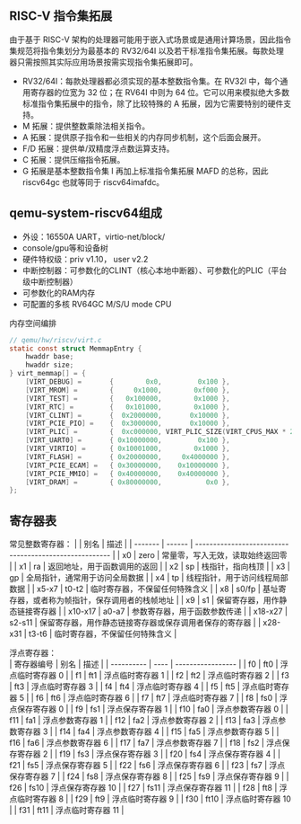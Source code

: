 ## RISC-V 指令集拓展

由于基于 RISC-V 架构的处理器可能用于嵌入式场景或是通用计算场景，因此指令集规范将指令集划分为最基本的 RV32/64I 以及若干标准指令集拓展。每款处理器只需按照其实际应用场景按需实现指令集拓展即可。

- RV32/64I：每款处理器都必须实现的基本整数指令集。在 RV32I 中，每个通用寄存器的位宽为 32 位；在 RV64I 中则为 64 位。它可以用来模拟绝大多数标准指令集拓展中的指令，除了比较特殊的 A 拓展，因为它需要特别的硬件支持。
- M 拓展：提供整数乘除法相关指令。
- A 拓展：提供原子指令和一些相关的内存同步机制，这个后面会展开。
- F/D 拓展：提供单/双精度浮点数运算支持。
- C 拓展：提供压缩指令拓展。
- G 拓展是基本整数指令集 I 再加上标准指令集拓展 MAFD 的总称，因此 riscv64gc 也就等同于 riscv64imafdc。

## qemu-system-riscv64组成
- 外设：16550A UART，virtio-net/block/
- console/gpu等和设备树
- 硬件特权级：priv v1.10， user v2.2
- 中断控制器：可参数化的CLINT（核心本地中断器）、可参数化的PLIC（平台级中断控制器）
- 可参数化的RAM内存
- 可配置的多核 RV64GC M/S/U mode CPU

内存空间编排
```c
// qemu/hw/riscv/virt.c
static const struct MemmapEntry {
    hwaddr base;
    hwaddr size;
} virt_memmap[] = {
    [VIRT_DEBUG] =       {        0x0,         0x100 },
    [VIRT_MROM] =        {     0x1000,        0xf000 },
    [VIRT_TEST] =        {   0x100000,        0x1000 },
    [VIRT_RTC] =         {   0x101000,        0x1000 },
    [VIRT_CLINT] =       {  0x2000000,       0x10000 },
    [VIRT_PCIE_PIO] =    {  0x3000000,       0x10000 },
    [VIRT_PLIC] =        {  0xc000000, VIRT_PLIC_SIZE(VIRT_CPUS_MAX * 2) },
    [VIRT_UART0] =       { 0x10000000,         0x100 },
    [VIRT_VIRTIO] =      { 0x10001000,        0x1000 },
    [VIRT_FLASH] =       { 0x20000000,     0x4000000 },
    [VIRT_PCIE_ECAM] =   { 0x30000000,    0x10000000 },
    [VIRT_PCIE_MMIO] =   { 0x40000000,    0x40000000 },
    [VIRT_DRAM] =        { 0x80000000,           0x0 },
};
```

## 寄存器表
常见整数寄存器：
|         | 别名   | 描述                                                   |
| ------- | ------ | ------------------------------------------------------ |
| x0      | zero   | 常量零，写入无效，读取始终返回零                       |
| x1      | ra     | 返回地址，用于函数调用的返回                           |
| x2      | sp     | 栈指针，指向栈顶                                       |
| x3      | gp     | 全局指针，通常用于访问全局数据                         |
| x4      | tp     | 线程指针，用于访问线程局部数据                         |
| x5-x7   | t0-t2  | 临时寄存器，不保留任何特殊含义                         |
| x8      | s0/fp  | 基址寄存器，或者称为帧指针，保存调用者的栈帧地址       |
| x9      | s1     | 保留寄存器，用作静态链接寄存器                         |
| x10-x17 | a0-a7  | 参数寄存器，用于函数参数传递                           |
| x18-x27 | s2-s11 | 保留寄存器，用作静态链接寄存器或保存调用者保存的寄存器 |
| x28-x31 | t3-t6  | 临时寄存器，不保留任何特殊含义                         |  

浮点寄存器：  
| 寄存器编号 | 别名 | 描述              |
| ---------- | ---- | ----------------- |
| f0         | ft0  | 浮点临时寄存器 0  |
| f1         | ft1  | 浮点临时寄存器 1  |
| f2         | ft2  | 浮点临时寄存器 2  |
| f3         | ft3  | 浮点临时寄存器 3  |
| f4         | ft4  | 浮点临时寄存器 4  |
| f5         | ft5  | 浮点临时寄存器 5  |
| f6         | ft6  | 浮点临时寄存器 6  |
| f7         | ft7  | 浮点临时寄存器 7  |
| f8         | fs0  | 浮点保存寄存器 0  |
| f9         | fs1  | 浮点保存寄存器 1  |
| f10        | fa0  | 浮点参数寄存器 0  |
| f11        | fa1  | 浮点参数寄存器 1  |
| f12        | fa2  | 浮点参数寄存器 2  |
| f13        | fa3  | 浮点参数寄存器 3  |
| f14        | fa4  | 浮点参数寄存器 4  |
| f15        | fa5  | 浮点参数寄存器 5  |
| f16        | fa6  | 浮点参数寄存器 6  |
| f17        | fa7  | 浮点参数寄存器 7  |
| f18        | fs2  | 浮点保存寄存器 2  |
| f19        | fs3  | 浮点保存寄存器 3  |
| f20        | fs4  | 浮点保存寄存器 4  |
| f21        | fs5  | 浮点保存寄存器 5  |
| f22        | fs6  | 浮点保存寄存器 6  |
| f23        | fs7  | 浮点保存寄存器 7  |
| f24        | fs8  | 浮点保存寄存器 8  |
| f25        | fs9  | 浮点保存寄存器 9  |
| f26        | fs10 | 浮点保存寄存器 10 |
| f27        | fs11 | 浮点保存寄存器 11 |
| f28        | ft8  | 浮点临时寄存器 8  |
| f29        | ft9  | 浮点临时寄存器 9  |
| f30        | ft10 | 浮点临时寄存器 10 |
| f31        | ft11 | 浮点临时寄存器 11 |
